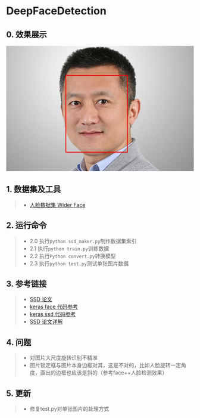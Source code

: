 # DeepFaceDetection

## 0. 效果展示  
![image](https://github.com/shen1994/DeepFaceDetect/raw/master/show/DeepFaceDetect.jpg)

## 1. 数据集及工具  
> * [人脸数据集 Wider Face](http://mmlab.ie.cuhk.edu.hk/projects/WIDERFace/)

## 2. 运行命令  
> * 2.0 执行`python ssd_maker.py`制作数据集索引  
> * 2.1 执行`python train.py`训练数据  
> * 2.2 执行`Python convert.py`转换模型  
> * 2.3 执行`python test.py`测试单张图片数据  

## 3. 参考链接  
> * [SSD 论文](https://arxiv.org/abs/1512.02325)
> * [keras face 代码参考](https://github.com/bruceyang2012/Face-detection-with-mobilenet-ssd)
> * [keras ssd 代码参考](https://github.com/rykov8/ssd_keras)
> * [SSD 论文详解](https://blog.csdn.net/a8039974/article/details/77592395)   

## 4. 问题   
> * 对图片大尺度旋转识别不精准  
> * 图片锁定框与图片本身边框对其，这是不对的，比如人脸旋转一定角度，画出的边框也应该是斜的（参考face++人脸检测效果）  

## 5. 更新  
> * 修复test.py对单张图片的处理方式

